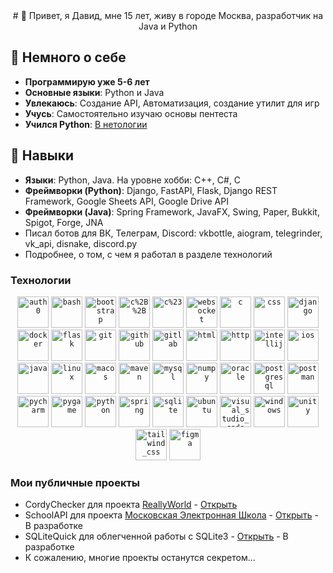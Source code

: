 <div align="center">
# 🧩 Привет, я Давид, мне 15 лет, живу в городе Москва, разработчик на Java и Python
</div>

## 🎯 Немного о себе
* **Программирую уже 5-6 лет**
* **Основные языки**: Python и Java
* **Увлекаюсь**: Создание API, Автоматизация, создание утилит для игр
* **Учусь**: Самостоятельно изучаю основы пентеста
* **Учился Python**: [В нетологии](https://netology.ru/programs/fullstack-python-dev)

## 💼 Навыки
* **Языки**: Python, Java. На уровне хобби: C++, C#, C
* **Фреймворки (Python)**: Django, FastAPI, Flask, Django REST Framework, Google Sheets API, Google Drive API
* **Фреймворки (Java)**: Spring Framework, JavaFX, Swing, Paper, Bukkit, Spigot, Forge, JNA
* Писал ботов для ВК, Телеграм, Discord: vkbottle, aiogram, telegrinder, vk_api, disnake, discord.py
* Подробнее, о том, с чем я работал в разделе технологий

### Технологии

<div align="center">
 	<code><img width="50" src="https://github.com/marwin1991/profile-technology-icons/blob/main/icons/auth0.png" alt="auth0" title="auth0"/></code>
	<code><img width="50" src="https://github.com/marwin1991/profile-technology-icons/blob/main/icons/bash.png" alt="bash" title="bash"/></code>
	<code><img width="50" src="https://github.com/marwin1991/profile-technology-icons/blob/main/icons/bootstrap.png" alt="bootstrap" title="bootstrap"/></code>
	<code><img width="50" src="https://github.com/marwin1991/profile-technology-icons/blob/main/icons/c%2B%2B.png" alt="c%2B%2B" title="c%2B%2B"/></code>
	<code><img width="50" src="https://github.com/marwin1991/profile-technology-icons/blob/main/icons/c%23.png" alt="c%23" title="c%23"/></code>
 	<code><img width="50" src="https://raw.githubusercontent.com/marwin1991/profile-technology-icons/refs/heads/main/icons/websocket.png" alt="websocket" title="websocket"/></code>
	<code><img width="50" src="https://github.com/marwin1991/profile-technology-icons/blob/main/icons/c.png" alt="c" title="c"/></code>
	<code><img width="50" src="https://github.com/marwin1991/profile-technology-icons/blob/main/icons/css.png" alt="css" title="css"/></code>
	<code><img width="50" src="https://github.com/marwin1991/profile-technology-icons/blob/main/icons/django.png" alt="django" title="django"/></code>
	<code><img width="50" src="https://github.com/marwin1991/profile-technology-icons/blob/main/icons/docker.png" alt="docker" title="docker"/></code>
	<code><img width="50" src="https://github.com/marwin1991/profile-technology-icons/blob/main/icons/flask.png" alt="flask" title="flask"/></code>
	<code><img width="50" src="https://github.com/marwin1991/profile-technology-icons/blob/main/icons/git.png" alt="git" title="git"/></code>
	<code><img width="50" src="https://github.com/marwin1991/profile-technology-icons/blob/main/icons/github.png" alt="github" title="github"/></code>
	<code><img width="50" src="https://github.com/marwin1991/profile-technology-icons/blob/main/icons/gitlab.png" alt="gitlab" title="gitlab"/></code>
	<code><img width="50" src="https://github.com/marwin1991/profile-technology-icons/blob/main/icons/html.png" alt="html" title="html"/></code>
	<code><img width="50" src="https://github.com/marwin1991/profile-technology-icons/blob/main/icons/http.png" alt="http" title="http"/></code>
	<code><img width="50" src="https://github.com/marwin1991/profile-technology-icons/blob/main/icons/intellij.png" alt="intellij" title="intellij"/></code>
	<code><img width="50" src="https://github.com/marwin1991/profile-technology-icons/blob/main/icons/ios.png" alt="ios" title="ios"/></code>
	<code><img width="50" src="https://github.com/marwin1991/profile-technology-icons/blob/main/icons/java.png" alt="java" title="java"/></code>
	<code><img width="50" src="https://github.com/marwin1991/profile-technology-icons/blob/main/icons/linux.png" alt="linux" title="linux"/></code>
 	<code><img width="50" src="https://github.com/marwin1991/profile-technology-icons/blob/main/icons/macos.png" alt="macos" title="macos"/></code>
  <code><img width="50" src="https://github.com/marwin1991/profile-technology-icons/blob/main/icons/maven.png" alt="maven" title="maven"/></code>
  <code><img width="50" src="https://github.com/marwin1991/profile-technology-icons/blob/main/icons/mysql.png" alt="mysql" title="mysql"/></code>
	<code><img width="50" src="https://github.com/marwin1991/profile-technology-icons/blob/main/icons/numpy.png" alt="numpy" title="numpy"/></code>
 	<code><img width="50" src="https://github.com/marwin1991/profile-technology-icons/blob/main/icons/oracle.png" alt="oracle" title="oracle"/></code>
	<code><img width="50" src="https://github.com/marwin1991/profile-technology-icons/blob/main/icons/postgresql.png" alt="postgresql" title="postgresql"/></code>
  <code><img width="50" src="https://github.com/marwin1991/profile-technology-icons/blob/main/icons/postman.png" alt="postman" title="postman"/></code>
	<code><img width="50" src="https://github.com/marwin1991/profile-technology-icons/blob/main/icons/pycharm.png" alt="pycharm" title="pycharm"/></code>
 	<code><img width="50" src="https://github.com/marwin1991/profile-technology-icons/blob/main/icons/pygame.png" alt="pygame" title="pygame"/></code>
  <code><img width="50" src="https://github.com/marwin1991/profile-technology-icons/blob/main/icons/python.png" alt="python" title="python"/></code>
  <code><img width="50" src="https://github.com/marwin1991/profile-technology-icons/blob/main/icons/spring.png" alt="spring" title="spring"/></code>
	<code><img width="50" src="https://github.com/marwin1991/profile-technology-icons/blob/main/icons/sqlite.png" alt="sqlite" title="sqlite"/></code>
 	<code><img width="50" src="https://github.com/marwin1991/profile-technology-icons/blob/main/icons/ubuntu.png" alt="ubuntu" title="ubuntu"/></code>
  <code><img width="50" src="https://github.com/marwin1991/profile-technology-icons/blob/main/icons/visual_studio_code.png" alt="visual_studio_code" title="visual_studio_code"/></code>
	<code><img width="50" src="https://raw.githubusercontent.com/marwin1991/profile-technology-icons/refs/heads/main/icons/windows.png" alt="windows" title="windows"/></code>
	<code><img width="50" src="https://raw.githubusercontent.com/marwin1991/profile-technology-icons/refs/heads/main/icons/unity.png" alt="unity" title="unity"/></code>
 	<code><img width="50" src="https://raw.githubusercontent.com/marwin1991/profile-technology-icons/refs/heads/main/icons/tailwind_css.png" alt="tailwind_css" title="tailwind_css"/></code>
  <code><img width="50" src="https://raw.githubusercontent.com/marwin1991/profile-technology-icons/refs/heads/main/icons/figma.png" alt="figma" title="figma"/></code>
</div>

### Мои публичные проекты
	
- CordyChecker для проекта [ReallyWorld](https://reallyworld.ru/) - [Открыть](https://github.com/DavidZhivaev/CordyChecker)
- SchoolAPI для проекта [Московская Электронная Школа](https://school.mos.ru) - [Открыть](https://github.com/DavidZhivaev/SchoolAPI) - В разработке
- SQLiteQuick для облегченной работы с SQLite3 - [Открыть](https://github.com/DavidZhivaev/SQLiteQuick) - В разработке
- К сожалению, многие проекты останутся секретом...
